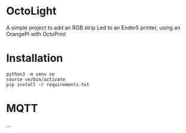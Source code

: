 # OctoLight
A simple project to add an RGB strip Led to an Ender5 printer, using an OrangePI with OctoPrint

# Installation
```
python3 -m venv ve
source ve/bin/activate
pip install -r requirements.txt
```

# MQTT
...
